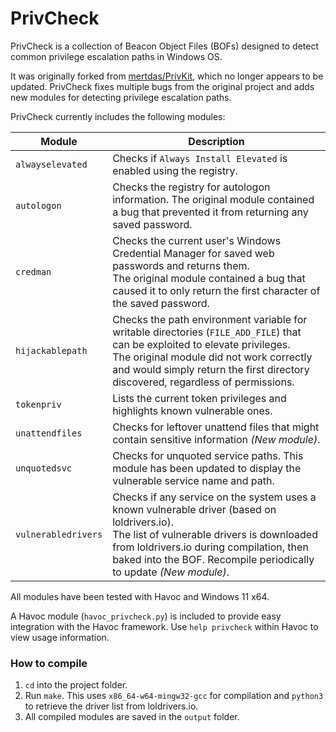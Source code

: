 # PrivCheck

PrivCheck is a collection of Beacon Object Files (BOFs) designed to detect common privilege escalation paths in Windows OS.

It was originally forked from [mertdas/PrivKit](https://github.com/mertdas/PrivKit), which no longer appears to be updated. PrivCheck fixes multiple bugs from the original project and adds new modules for detecting privilege escalation paths.

PrivCheck currently includes the following modules:

| Module              | Description                                                                                                                                                                                                                                                    |
|---------------------|----------------------------------------------------------------------------------------------------------------------------------------------------------------------------------------------------------------------------------------------------------------|
| `alwayselevated`    | Checks if `Always Install Elevated` is enabled using the registry.                                                                                                                                                                                             |
| `autologon`         | Checks the registry for autologon information. The original module contained a bug that prevented it from returning any saved password.                                                                                                                        |
| `credman`           | Checks the current user's Windows Credential Manager for saved web passwords and returns them. <br>The original module contained a bug that caused it to only return the first character of the saved password.                                                |
| `hijackablepath`    | Checks the path environment variable for writable directories (`FILE_ADD_FILE`) that can be exploited to elevate privileges. <br>The original module did not work correctly and would simply return the first directory discovered, regardless of permissions. |
| `tokenpriv`         | Lists the current token privileges and highlights known vulnerable ones.                                                                                                                                                                                       |
| `unattendfiles`     | Checks for leftover unattend files that might contain sensitive information *(New module)*.                                                                                                                                                                    |
| `unquotedsvc`       | Checks for unquoted service paths. This module has been updated to display the vulnerable service name and path.                                                                                                                                               |
| `vulnerabledrivers` | Checks if any service on the system uses a known vulnerable driver (based on loldrivers.io). <br>The list of vulnerable drivers is downloaded from loldrivers.io during compilation, then baked into the BOF. Recompile periodically to update *(New module)*. |

All modules have been tested with Havoc and Windows 11 x64.

A Havoc module (`havoc_privcheck.py`) is included to provide easy integration with the Havoc framework. Use `help privcheck` within Havoc to view usage information.

### How to compile
1. `cd` into the project folder.
2. Run `make`. This uses `x86_64-w64-mingw32-gcc` for compilation and `python3` to retrieve the driver list from loldrivers.io.
3. All compiled modules are saved in the `output` folder.

